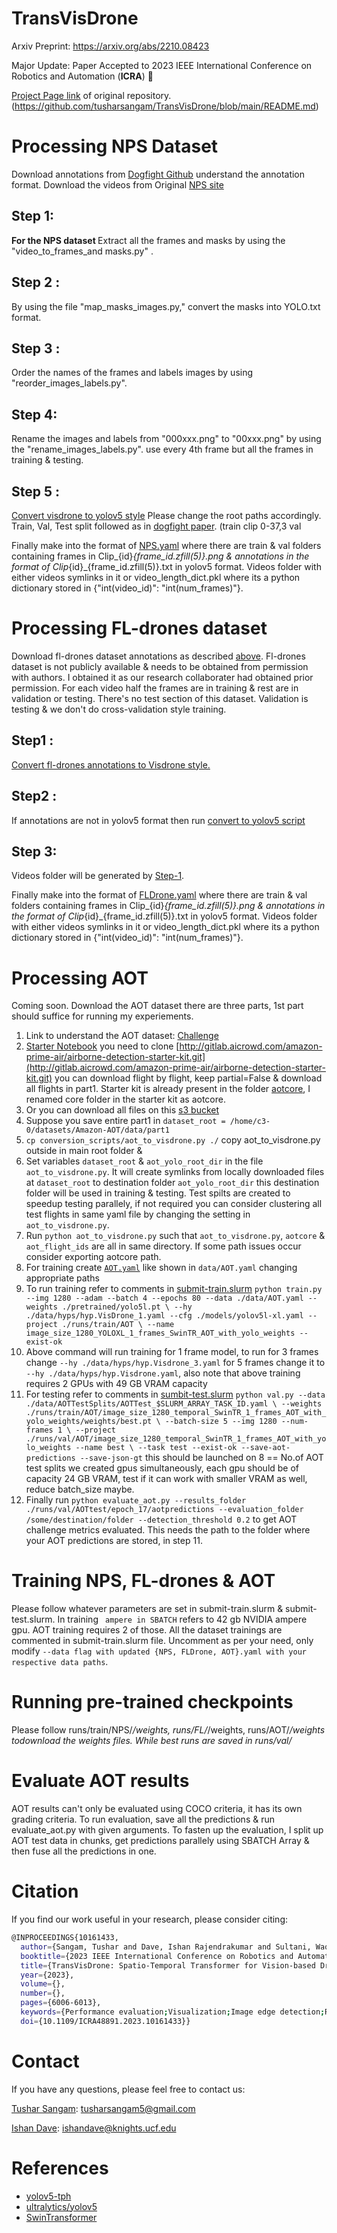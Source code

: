 # TransVisDrone
Arxiv Preprint: https://arxiv.org/abs/2210.08423

Major Update: Paper Accepted to 2023 IEEE International Conference on Robotics and Automation (**ICRA**) 🎉 

[Project Page link](https://tusharsangam.github.io/TransVisDrone-project-page/) of original repository. (https://github.com/tusharsangam/TransVisDrone/blob/main/README.md)

 
# Processing NPS Dataset
Download annotations from [Dogfight Github](https://github.com/mwaseema/Drone-Detection?tab=readme-ov-file#annotations) understand the annotation format.
Download the videos from Original [NPS site](https://engineering.purdue.edu/~bouman/UAV_Dataset/)
## Step 1: 
<strong>For the NPS dataset </strong>
Extract all the frames and masks by using the "video_to_frames_and masks.py" .<be>
## Step 2 : 
By using the file "map_masks_images.py," convert the masks into YOLO.txt  format. 
## Step 3 :
Order the names of the frames and labels images by using "reorder_images_labels.py".
## Step 4: 
Rename the images and labels from "000xxx.png" to "00xxx.png" by using the "rename_images_labels.py".
use every 4th frame but all the frames in training & testing.
## Step 5 :
[Convert visdrone to yolov5 style](./conversion_scripts/VisDrone_original_2YOLO_lable.py) Please change the root paths accordingly.
Train, Val, Test split followed as in [dogfight paper](https://arxiv.org/pdf/2103.17242.pdf). (train clip 0-37,3 val 

Finally make into the format of [NPS.yaml](./data/NPS.yaml) where there are train & val folders containing frames in Clip_{id}_{frame_id.zfill(5)}.png & annotations in the format of Clip_{id}_{frame_id.zfill(5)}.txt in yolov5 format.
Videos folder with either videos symlinks in it or video_length_dict.pkl where its a python dictionary stored in {"int(video_id)": "int(num_frames)"}.

# Processing FL-drones dataset

Download fl-drones dataset annotations as described [above](#processing-nps-daataset).
Fl-drones dataset is not publicly available & needs to be obtained from permission with authors. I obtained it as our research collaborater had obtained prior permission.
For each video half the frames are in training & rest are in validation or testing. There's no test section of this dataset. Validation is testing & we don't do cross-validation style training. 
<a name="step-1-fl-drones"> </a>
## Step1 :
[Convert fl-drones annotations to Visdrone style.](./conversion_scripts/fl_drones_to_visdrone.py)

## Step2 :
If annotations are not in yolov5 format then run [convert to yolov5 script](./conversion_scripts/VisDrone2YOLO_lable_fl_drone.py)

## Step 3:
Videos folder will be generated by [Step-1](#step-1-fl-drones).

Finally make into the format of [FLDrone.yaml](./data/FLDrone.yaml) where there are train & val folders containing frames in Clip_{id}_{frame_id.zfill(5)}.png & annotations in the format of Clip_{id}_{frame_id.zfill(5)}.txt in yolov5 format.
Videos folder with either videos symlinks in it or video_length_dict.pkl where its a python dictionary stored in {"int(video_id)": "int(num_frames)"}.

# Processing AOT
Coming soon.
Download the AOT dataset there are three parts, 1st part should suffice for running my experiements. 
1. Link to understand the AOT dataset: [Challenge](https://www.aicrowd.com/challenges/airborne-object-tracking-challenge#dataset)
2. [Starter Notebook](https://colab.research.google.com/drive/1B5Gevpg6GIlfMRRfiG79V8Foz13_ncUr#scrollTo=exempt-heath) you need to clone [http://gitlab.aicrowd.com/amazon-prime-air/airborne-detection-starter-kit.git](http://gitlab.aicrowd.com/amazon-prime-air/airborne-detection-starter-kit.git) you can download flight by flight, keep partial=False & download all flights in part1.
Starter kit is already present in the folder [aotcore](./aotcore/), I renamed core folder in the starter kit as aotcore.
3. Or you can download all files on this [s3 bucket](https://registry.opendata.aws/airborne-object-tracking/)
4. Suppose you save entire part1 in `dataset_root = /home/c3-0/datasets/Amazon-AOT/data/part1`
5. `cp conversion_scripts/aot_to_visdrone.py ./` copy aot_to_visdrone.py outside in main root folder & 
6. Set variables `dataset_root` & `aot_yolo_root_dir` in the file `aot_to_visdrone.py`. It will create symlinks from locally downloaded files at `dataset_root` to destination folder `aot_yolo_root_dir` this destination folder will be used in training & testing. Test spilts are created to speedup testing parallely, if not required you can consider clustering all test flights in same yaml file by changing the setting in `aot_to_visdrone.py`.
7. Run `python aot_to_visdrone.py` such that `aot_to_visdrone.py`, `aotcore` & `aot_flight_ids` are all in same directory. If some path issues occur consider exporting aotcore path.
8. For training create [`AOT.yaml`](./data/AOT.yaml) like shown in `data/AOT.yaml` changing appropriate paths
9. To run training refer to comments in [submit-train.slurm](./submit-train.slurm) `python train.py --img 1280 --adam --batch 4 --epochs 80 --data ./data/AOT.yaml --weights ./pretrained/yolo5l.pt \
--hy ./data/hyps/hyp.VisDrone_1.yaml --cfg ./models/yolov5l-xl.yaml --project ./runs/train/AOT \
--name image_size_1280_YOLOXL_1_frames_SwinTR_AOT_with_yolo_weights --exist-ok`
10. Above command will run training for 1 frame model, to run for 3 frames change `--hy ./data/hyps/hyp.Visdrone_3.yaml` for 5 frames change it to `--hy ./data/hyps/hyp.Visdrone.yaml`, also note that above training requires 2 GPUs with 49 GB VRAM capacity
11. For testing refer to comments in [sumbit-test.slurm](./submit-test.slurm) `python val.py --data ./data/AOTTestSplits/AOTTest_$SLURM_ARRAY_TASK_ID.yaml \
 --weights ./runs/train/AOT/image_size_1280_temporal_SwinTR_1_frames_AOT_with_yolo_weights/weights/best.pt \
 --batch-size 5 --img 1280 --num-frames 1 \
 --project ./runs/val/AOT/image_size_1280_temporal_SwinTR_1_frames_AOT_with_yolo_weights --name best \
 --task test --exist-ok --save-aot-predictions --save-json-gt` this should be launched on 8 == No.of AOT test splits we created gpus simultaneously, each gpu should be of capacity 24 GB VRAM, test if it can work with smaller VRAM as well, reduce batch_size maybe.
 12. Finally run `python evaluate_aot.py --results_folder ./runs/val/AOTtest/epoch_17/aotpredictions --evaluation_folder /some/destination/folder --detection_threshold 0.2` to get AOT challenge metrics evaluated. This needs the path to the folder where your AOT predictions are stored, in step 11.   




# Training NPS, FL-drones & AOT
Please follow whatever parameters are set in submit-train.slurm & submit-test.slurm. In training ``` ampere in SBATCH``` refers to 42 gb NVIDIA ampere gpu.
AOT training requires 2 of those. All the dataset trainings are commented in submit-train.slurm file. Uncomment as per your need, only modify ``` --data flag with updated {NPS, FLDrone, AOT}.yaml with your respective data paths ```.

# Running pre-trained checkpoints
Please follow runs/train/NPS/*/weights, runs/FL/*/weights, runs/AOT/*/weights todownload the weights files.
While best runs are saved in runs/val/*

# Evaluate AOT results
AOT results can't only be evaluated using COCO criteria, it has its own grading criteria.
To run evaluation, save all the predictions & run evaluate_aot.py with given arguments.
To fasten up the evaluation, I split up AOT test data in chunks, get predictions parallely using SBATCH Array & then fuse all the predictions in one.


# Citation
If you find our work useful in your research, please consider citing:
``` bash
@INPROCEEDINGS{10161433,
  author={Sangam, Tushar and Dave, Ishan Rajendrakumar and Sultani, Waqas and Shah, Mubarak},
  booktitle={2023 IEEE International Conference on Robotics and Automation (ICRA)}, 
  title={TransVisDrone: Spatio-Temporal Transformer for Vision-based Drone-to-Drone Detection in Aerial Videos}, 
  year={2023},
  volume={},
  number={},
  pages={6006-6013},
  keywords={Performance evaluation;Visualization;Image edge detection;Robot vision systems;Transformers;Throughput;Real-time systems},
  doi={10.1109/ICRA48891.2023.10161433}}
```

# Contact
If you have any questions, please feel free to contact us:

[Tushar Sangam](https://linkedin.com/in/tusharsangam): [tusharsangam5@gmail.com](mailto:tusharsangam5@gmail.com)

[Ishan Dave](https://scholar.google.co.in/citations?user=fWu6sFgAAAAJ&hl=en): [ishandave@knights.ucf.edu](mailto:ishandave@knights.ucf.edu)

# References
* [yolov5-tph](https://github.com/cv516Buaa/tph-yolov5)
* [ultralytics/yolov5](https://github.com/ultralytics/yolov5)
* [SwinTransformer](https://github.com/microsoft/Swin-Transformer)
